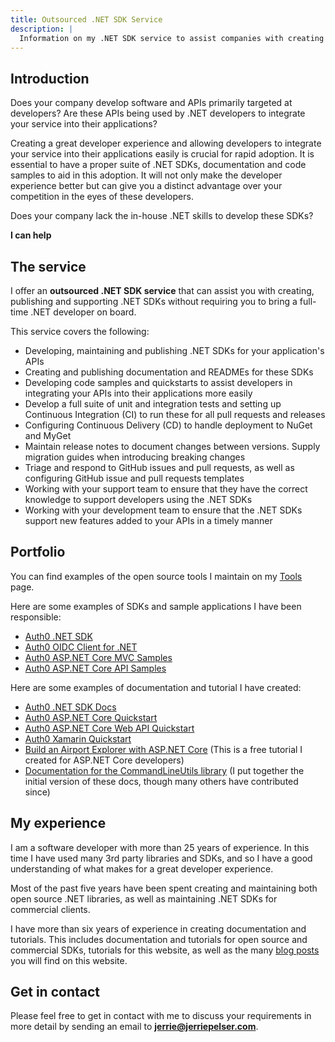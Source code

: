 ```yaml
---
title: Outsourced .NET SDK Service
description: |
  Information on my .NET SDK service to assist companies with creating and maintaining a proper set of .NET SDKs for their APIs.
---
```


## Introduction

Does your company develop software and APIs primarily targeted at developers? Are these APIs being used by .NET developers to integrate your service into their applications?

Creating a great developer experience and allowing developers to integrate your service into their applications easily is crucial for rapid adoption. It is essential to have a proper suite of .NET SDKs, documentation and code samples to aid in this adoption. It will not only make the developer experience better but can give you a distinct advantage over your competition in the eyes of these developers.

Does your company lack the in-house .NET skills to develop these SDKs?

**I can help**

## The service 

I offer an **outsourced .NET SDK service** that can assist you with creating, publishing and supporting .NET SDKs without requiring you to bring a full-time .NET developer on board.

This service covers the following:

* Developing, maintaining and publishing .NET SDKs for your application's APIs
* Creating and publishing documentation and READMEs for these SDKs
* Developing code samples and quickstarts to assist developers in integrating your APIs into their applications more easily
* Develop a full suite of unit and integration tests and setting up Continuous Integration (CI) to run these for all pull requests and releases
* Configuring Continuous Delivery (CD) to handle deployment to NuGet and MyGet
* Maintain release notes to document changes between versions. Supply migration guides when introducing breaking changes
* Triage and respond to GitHub issues and pull requests, as well as configuring GitHub issue and pull requests templates
* Working with your support team to ensure that they have the correct knowledge to support developers using the .NET SDKs 
* Working with your development team to ensure that the .NET SDKs support new features added to your APIs in a timely manner

## Portfolio

You can find examples of the open source tools I maintain on my [Tools](/tools) page.

Here are some examples of SDKs and sample applications I have been responsible:

* [Auth0 .NET SDK](https://github.com/auth0/auth0.net)
* [Auth0 OIDC Client for .NET](https://github.com/auth0/auth0-oidc-client-net)
* [Auth0 ASP.NET Core MVC Samples](https://github.com/auth0-samples/auth0-aspnetcore-mvc-samples)
* [Auth0 ASP.NET Core API Samples](https://github.com/auth0-samples/auth0-aspnetcore-webapi-samples)

Here are some examples of documentation and tutorial I have created:

* [Auth0 .NET SDK Docs](http://auth0.github.io/auth0.net/)
* [Auth0 ASP.NET Core Quickstart](https://auth0.com/docs/quickstart/webapp/aspnet-core)
* [Auth0 ASP.NET Core Web API Quickstart](https://auth0.com/docs/quickstart/backend/aspnet-core-webapi)
* [Auth0 Xamarin Quickstart](https://auth0.com/docs/quickstart/native/xamarin)
* [Build an Airport Explorer with ASP.NET Core](http://localhost:1313/books/airport-explorer/) (This is a free tutorial I created for ASP.NET Core developers)
* [Documentation for the CommandLineUtils library](https://natemcmaster.github.io/CommandLineUtils/) (I put together the initial version of these docs, though many others have contributed since)

## My experience

I am a software developer with more than 25 years of experience. In this time I have used many 3rd party libraries and SDKs, and so I have a good understanding of what makes for a great developer experience.

Most of the past five years have been spent creating and maintaining both open source .NET libraries, as well as maintaining .NET SDKs for commercial clients.

I have more than six years of experience in creating documentation and tutorials. This includes documentation and tutorials for open source and commercial SDKs, tutorials for this website, as well as the many [blog posts](/blog) you will find on this website.

## Get in contact

Please feel free to get in contact with me to discuss your requirements in more detail by sending an email to **jerrie@jerriepelser.com**.